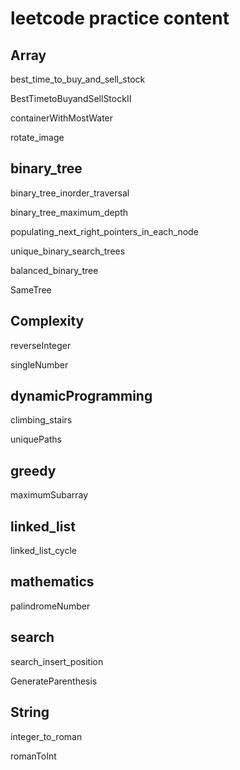 # leetcode practice content

## Array
best_time_to_buy_and_sell_stock

BestTimetoBuyandSellStockII

containerWithMostWater

rotate_image

## binary_tree
binary_tree_inorder_traversal

binary_tree_maximum_depth

populating_next_right_pointers_in_each_node

unique_binary_search_trees

balanced_binary_tree

SameTree

## Complexity
reverseInteger

singleNumber

## dynamicProgramming
climbing_stairs

uniquePaths

## greedy

maximumSubarray

## linked_list

linked_list_cycle

## mathematics
palindromeNumber

## search
search_insert_position

GenerateParenthesis

## String
integer_to_roman

romanToInt